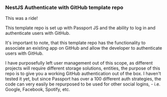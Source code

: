 ### NestJS Authenticate with GitHub template repo

This was a ride!

This template repo is set up with Passport JS and the ability to log in and authenticate users with GitHub.

It's important to note, that this template repo has the functionality to associate an existing app on GitHub and allow the developer to authenticate users with GitHub. 

I have purposefully left user management out of this scope, as different projects will require different storage solutions, entities, the purpose of this repo is to give you a working GitHub authentication out of the box. I haven't tested it yet, but since Passport has over a 100 different auth strategies, the code can very easily be repurposed to be used for other social logins, - i.e. Google, Facebook, Spotify, etc. 